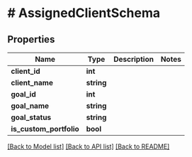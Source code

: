 # # AssignedClientSchema

## Properties

Name | Type | Description | Notes
------------ | ------------- | ------------- | -------------
**client_id** | **int** |  |
**client_name** | **string** |  |
**goal_id** | **int** |  |
**goal_name** | **string** |  |
**goal_status** | **string** |  |
**is_custom_portfolio** | **bool** |  |

[[Back to Model list]](../../README.md#models) [[Back to API list]](../../README.md#endpoints) [[Back to README]](../../README.md)
